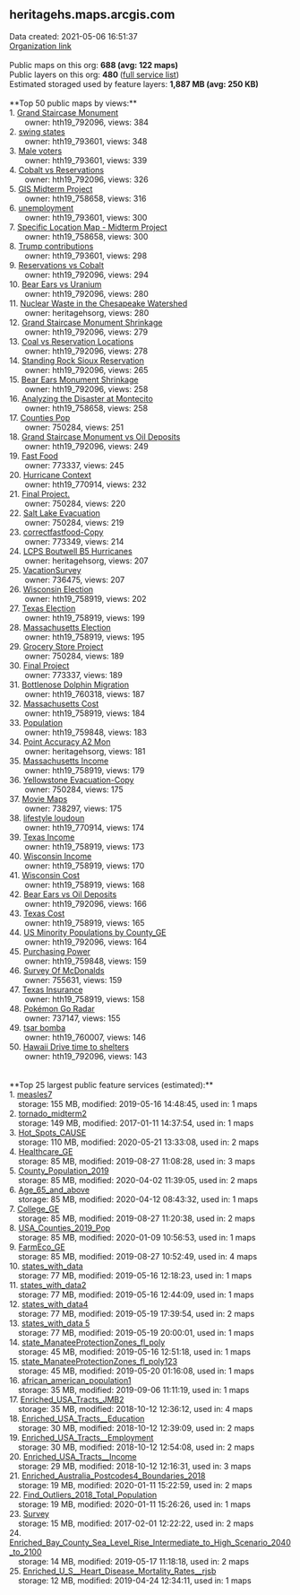 <h2>heritagehs.maps.arcgis.com</h2> Data created: 2021-05-06 16:51:37 <br /><a target='new' href='https://heritagehs.maps.arcgis.com'>Organization link</a><br /><br />Public maps on this org: <b>688 (avg: 122 maps)</b><br />Public layers on this org: <b>480 </b>(<a target='new' href='https://services.arcgis.com/gLqJjQ3IsrrqW0Hc/ArcGIS/rest/services'>full service list</a>)<br />Estimated storaged used by feature layers: <b>1,887 MB (avg: 250 KB)</b><br /><br />**Top 50 public maps by views:**<br />  1. <a target='new' href='https://www.arcgis.com/home/item.html?id=5b178b4eec1e497182eee25dfb3564ea'>Grand Staircase Monument</a> <br />  &nbsp;&nbsp;&nbsp;&nbsp; &nbsp;&nbsp;owner: hth19_792096, views: 384<br />  2. <a target='new' href='https://www.arcgis.com/home/item.html?id=eb347b1752204a63ad1d9f3bba8915c2'>swing states</a> <br />  &nbsp;&nbsp;&nbsp;&nbsp; &nbsp;&nbsp;owner: hth19_793601, views: 348<br />  3. <a target='new' href='https://www.arcgis.com/home/item.html?id=7d4cd63100b34539b1581eee235e046c'>Male voters</a> <br />  &nbsp;&nbsp;&nbsp;&nbsp; &nbsp;&nbsp;owner: hth19_793601, views: 339<br />  4. <a target='new' href='https://www.arcgis.com/home/item.html?id=963a1d654cf54e34851bf3f2aae7f6fc'>Cobalt vs Reservations</a> <br />  &nbsp;&nbsp;&nbsp;&nbsp; &nbsp;&nbsp;owner: hth19_792096, views: 326<br />  5. <a target='new' href='https://www.arcgis.com/home/item.html?id=a5d7137bb76244c4965acd9d66f736c1'>GIS Midterm Project</a> <br />  &nbsp;&nbsp;&nbsp;&nbsp; &nbsp;&nbsp;owner: hth19_758658, views: 316<br />  6. <a target='new' href='https://www.arcgis.com/home/item.html?id=51b84ffafcf546c78d3411ac152f0f7f'>unemployment</a> <br />  &nbsp;&nbsp;&nbsp;&nbsp; &nbsp;&nbsp;owner: hth19_793601, views: 300<br />  7. <a target='new' href='https://www.arcgis.com/home/item.html?id=ebbfcc45f1d0489ea7cdc6e89a3e0e33'>Specific Location Map - Midterm Project</a> <br />  &nbsp;&nbsp;&nbsp;&nbsp; &nbsp;&nbsp;owner: hth19_758658, views: 300<br />  8. <a target='new' href='https://www.arcgis.com/home/item.html?id=7319be57c0d24936985853646172815b'>Trump contributions</a> <br />  &nbsp;&nbsp;&nbsp;&nbsp; &nbsp;&nbsp;owner: hth19_793601, views: 298<br />  9. <a target='new' href='https://www.arcgis.com/home/item.html?id=40d178762879458997e07e3f6a073a03'>Reservations vs Cobalt</a> <br />  &nbsp;&nbsp;&nbsp;&nbsp; &nbsp;&nbsp;owner: hth19_792096, views: 294<br />  10. <a target='new' href='https://www.arcgis.com/home/item.html?id=61ddaebddc5b43fbb158df606cf0b048'>Bear Ears vs Uranium</a> <br />  &nbsp;&nbsp;&nbsp;&nbsp; &nbsp;&nbsp;owner: hth19_792096, views: 280<br />  11. <a target='new' href='https://www.arcgis.com/home/item.html?id=d3eb5f9f495c4bfe9bd60501aa75600e'>Nuclear Waste in the Chesapeake Watershed</a> <br />  &nbsp;&nbsp;&nbsp;&nbsp; &nbsp;&nbsp;owner: heritagehsorg, views: 280<br />  12. <a target='new' href='https://www.arcgis.com/home/item.html?id=242bf1eca51a4674aa7e9c6957c41023'>Grand Staircase Monument Shrinkage</a> <br />  &nbsp;&nbsp;&nbsp;&nbsp; &nbsp;&nbsp;owner: hth19_792096, views: 279<br />  13. <a target='new' href='https://www.arcgis.com/home/item.html?id=03cd6d2e8c96433990c4577525847102'>Coal vs Reservation Locations</a> <br />  &nbsp;&nbsp;&nbsp;&nbsp; &nbsp;&nbsp;owner: hth19_792096, views: 278<br />  14. <a target='new' href='https://www.arcgis.com/home/item.html?id=1e089b843fb64d1080ec95be596ce27b'>Standing Rock Sioux Reservation</a> <br />  &nbsp;&nbsp;&nbsp;&nbsp; &nbsp;&nbsp;owner: hth19_792096, views: 265<br />  15. <a target='new' href='https://www.arcgis.com/home/item.html?id=05835d1f4652430ca65ceb1e82903155'>Bear Ears Monument Shrinkage</a> <br />  &nbsp;&nbsp;&nbsp;&nbsp; &nbsp;&nbsp;owner: hth19_792096, views: 258<br />  16. <a target='new' href='https://www.arcgis.com/home/item.html?id=b9048b843247478fa56e413cf6e99ea7'>Analyzing the Disaster at Montecito</a> <br />  &nbsp;&nbsp;&nbsp;&nbsp; &nbsp;&nbsp;owner: hth19_758658, views: 258<br />  17. <a target='new' href='https://www.arcgis.com/home/item.html?id=50e6e774eae444a382b983c6d65acc63'>Counties Pop</a> <br />  &nbsp;&nbsp;&nbsp;&nbsp; &nbsp;&nbsp;owner: 750284, views: 251<br />  18. <a target='new' href='https://www.arcgis.com/home/item.html?id=23cfa10b3e534c6da97aa3201a30d439'>Grand Staircase Monument vs Oil Deposits</a> <br />  &nbsp;&nbsp;&nbsp;&nbsp; &nbsp;&nbsp;owner: hth19_792096, views: 249<br />  19. <a target='new' href='https://www.arcgis.com/home/item.html?id=86337bede7704245b5f0db6af5b03f5e'>Fast Food</a> <br />  &nbsp;&nbsp;&nbsp;&nbsp; &nbsp;&nbsp;owner: 773337, views: 245<br />  20. <a target='new' href='https://www.arcgis.com/home/item.html?id=035f9fc824ad4e34b11513c371fa4117'>Hurricane Context</a> <br />  &nbsp;&nbsp;&nbsp;&nbsp; &nbsp;&nbsp;owner: hth19_770914, views: 232<br />  21. <a target='new' href='https://www.arcgis.com/home/item.html?id=5dd91beb498c4627aa636a1617134a76'>Final Project.</a> <br />  &nbsp;&nbsp;&nbsp;&nbsp; &nbsp;&nbsp;owner: 750284, views: 220<br />  22. <a target='new' href='https://www.arcgis.com/home/item.html?id=fd45c069333c408a9bc4da6614bb9695'>Salt Lake Evacuation</a> <br />  &nbsp;&nbsp;&nbsp;&nbsp; &nbsp;&nbsp;owner: 750284, views: 219<br />  23. <a target='new' href='https://www.arcgis.com/home/item.html?id=5c46bcb34d4e45b7bad4d6b678e74a43'>correctfastfood-Copy</a> <br />  &nbsp;&nbsp;&nbsp;&nbsp; &nbsp;&nbsp;owner: 773349, views: 214<br />  24. <a target='new' href='https://www.arcgis.com/home/item.html?id=252c4c880f5548e19714dae692122bae'>LCPS Boutwell B5 Hurricanes</a> <br />  &nbsp;&nbsp;&nbsp;&nbsp; &nbsp;&nbsp;owner: heritagehsorg, views: 207<br />  25. <a target='new' href='https://www.arcgis.com/home/item.html?id=78ed57e0a08542a58f58e838a9fac276'>VacationSurvey</a> <br />  &nbsp;&nbsp;&nbsp;&nbsp; &nbsp;&nbsp;owner: 736475, views: 207<br />  26. <a target='new' href='https://www.arcgis.com/home/item.html?id=30b2a3cc40e34798ae97c46674ac8b25'>Wisconsin Election</a> <br />  &nbsp;&nbsp;&nbsp;&nbsp; &nbsp;&nbsp;owner: hth19_758919, views: 202<br />  27. <a target='new' href='https://www.arcgis.com/home/item.html?id=a02834d5a86e497189b4532f67e40f47'>Texas Election</a> <br />  &nbsp;&nbsp;&nbsp;&nbsp; &nbsp;&nbsp;owner: hth19_758919, views: 199<br />  28. <a target='new' href='https://www.arcgis.com/home/item.html?id=b31ca3e520bf4cd4b3f0fdad24823a34'>Massachusetts Election</a> <br />  &nbsp;&nbsp;&nbsp;&nbsp; &nbsp;&nbsp;owner: hth19_758919, views: 195<br />  29. <a target='new' href='https://www.arcgis.com/home/item.html?id=ccd1f27bc1724c81bdb38572f07e9133'>Grocery Store Project</a> <br />  &nbsp;&nbsp;&nbsp;&nbsp; &nbsp;&nbsp;owner: 750284, views: 189<br />  30. <a target='new' href='https://www.arcgis.com/home/item.html?id=6fbb15f5caa841da9092c4883d119d00'>Final Project</a> <br />  &nbsp;&nbsp;&nbsp;&nbsp; &nbsp;&nbsp;owner: 773337, views: 189<br />  31. <a target='new' href='https://www.arcgis.com/home/item.html?id=c817b6a3db524a90aa7b30f8d9511399'>Bottlenose Dolphin Migration</a> <br />  &nbsp;&nbsp;&nbsp;&nbsp; &nbsp;&nbsp;owner: hth19_760318, views: 187<br />  32. <a target='new' href='https://www.arcgis.com/home/item.html?id=723d9a29610a44f58809610a8b947960'>Massachusetts Cost</a> <br />  &nbsp;&nbsp;&nbsp;&nbsp; &nbsp;&nbsp;owner: hth19_758919, views: 184<br />  33. <a target='new' href='https://www.arcgis.com/home/item.html?id=08a9ba55b68e4b24bfcc3a08ae27329a'>Population</a> <br />  &nbsp;&nbsp;&nbsp;&nbsp; &nbsp;&nbsp;owner: hth19_759848, views: 183<br />  34. <a target='new' href='https://www.arcgis.com/home/item.html?id=9921e8d559834ac5966d6f1b2e2cce2a'>Point Accuracy A2 Mon</a> <br />  &nbsp;&nbsp;&nbsp;&nbsp; &nbsp;&nbsp;owner: heritagehsorg, views: 181<br />  35. <a target='new' href='https://www.arcgis.com/home/item.html?id=f299c8fd2fff4913812f4a7f25923586'>Massachusetts Income</a> <br />  &nbsp;&nbsp;&nbsp;&nbsp; &nbsp;&nbsp;owner: hth19_758919, views: 179<br />  36. <a target='new' href='https://www.arcgis.com/home/item.html?id=61f3c7c8b2084f27bf698652d5e338bc'>Yellowstone Evacuation-Copy</a> <br />  &nbsp;&nbsp;&nbsp;&nbsp; &nbsp;&nbsp;owner: 750284, views: 175<br />  37. <a target='new' href='https://www.arcgis.com/home/item.html?id=3a4101e6b0a044f894129a3741e59e4d'>Movie Maps</a> <br />  &nbsp;&nbsp;&nbsp;&nbsp; &nbsp;&nbsp;owner: 738297, views: 175<br />  38. <a target='new' href='https://www.arcgis.com/home/item.html?id=465cf52f9b06488893096f858dbe0e0b'>lifestyle loudoun</a> <br />  &nbsp;&nbsp;&nbsp;&nbsp; &nbsp;&nbsp;owner: hth19_770914, views: 174<br />  39. <a target='new' href='https://www.arcgis.com/home/item.html?id=c1e0999988074bb3a954a7b1059dfab0'>Texas Income</a> <br />  &nbsp;&nbsp;&nbsp;&nbsp; &nbsp;&nbsp;owner: hth19_758919, views: 173<br />  40. <a target='new' href='https://www.arcgis.com/home/item.html?id=a8df4f729fd94a228363464f610e332d'>Wisconsin Income</a> <br />  &nbsp;&nbsp;&nbsp;&nbsp; &nbsp;&nbsp;owner: hth19_758919, views: 170<br />  41. <a target='new' href='https://www.arcgis.com/home/item.html?id=43f9a6efc7cf4a38acd1746fffb0cd26'>Wisconsin Cost</a> <br />  &nbsp;&nbsp;&nbsp;&nbsp; &nbsp;&nbsp;owner: hth19_758919, views: 168<br />  42. <a target='new' href='https://www.arcgis.com/home/item.html?id=4c4cf12a75c04905961e06f3c3e73e3c'>Bear Ears vs Oil Deposits</a> <br />  &nbsp;&nbsp;&nbsp;&nbsp; &nbsp;&nbsp;owner: hth19_792096, views: 166<br />  43. <a target='new' href='https://www.arcgis.com/home/item.html?id=526a14707a38407e8508bc5d79527bf6'>Texas Cost</a> <br />  &nbsp;&nbsp;&nbsp;&nbsp; &nbsp;&nbsp;owner: hth19_758919, views: 165<br />  44. <a target='new' href='https://www.arcgis.com/home/item.html?id=c86a47b3f0514f5a9d78d5cb961391b0'>US Minority Populations by County_GE</a> <br />  &nbsp;&nbsp;&nbsp;&nbsp; &nbsp;&nbsp;owner: hth19_792096, views: 164<br />  45. <a target='new' href='https://www.arcgis.com/home/item.html?id=145a51e1990542eabcc3d8e88fc1bb51'>Purchasing Power</a> <br />  &nbsp;&nbsp;&nbsp;&nbsp; &nbsp;&nbsp;owner: hth19_759848, views: 159<br />  46. <a target='new' href='https://www.arcgis.com/home/item.html?id=1509d3bb9b1845aeb10b4925e2e9e9c4'>Survey Of McDonalds</a> <br />  &nbsp;&nbsp;&nbsp;&nbsp; &nbsp;&nbsp;owner: 755631, views: 159<br />  47. <a target='new' href='https://www.arcgis.com/home/item.html?id=0731618e37fa460f8337a62ca2d50831'>Texas Insurance</a> <br />  &nbsp;&nbsp;&nbsp;&nbsp; &nbsp;&nbsp;owner: hth19_758919, views: 158<br />  48. <a target='new' href='https://www.arcgis.com/home/item.html?id=3487827ecda842f5abdd6defd956865d'>Pokémon Go Radar</a> <br />  &nbsp;&nbsp;&nbsp;&nbsp; &nbsp;&nbsp;owner: 737147, views: 155<br />  49. <a target='new' href='https://www.arcgis.com/home/item.html?id=9ec48d73c0a844b4a226a3ddcd1741e7'>tsar bomba</a> <br />  &nbsp;&nbsp;&nbsp;&nbsp; &nbsp;&nbsp;owner: hth19_760007, views: 146<br />  50. <a target='new' href='https://www.arcgis.com/home/item.html?id=e910bb4c0a844ee0ae575e3184947560'>Hawaii Drive time to shelters</a> <br />  &nbsp;&nbsp;&nbsp;&nbsp; &nbsp;&nbsp;owner: hth19_792096, views: 143<br /><br /><br />**Top 25 largest public feature services (estimated):**<br /> 1. <a target='new' href='https://www.arcgis.com/home/item.html?id=9e78f712a2f944f995df8c4ba2022267'>measles7</a><br /> &nbsp;&nbsp;&nbsp;&nbsp;storage: 155 MB, modified: 2019-05-16 14:48:45,  used in: 1 maps<br /> 2. <a target='new' href='https://www.arcgis.com/home/item.html?id=0aeadd68431844059839c587b53964a8'>tornado_midterm2</a><br /> &nbsp;&nbsp;&nbsp;&nbsp;storage: 149 MB, modified: 2017-01-11 14:37:54,  used in: 1 maps<br /> 3. <a target='new' href='https://www.arcgis.com/home/item.html?id=1cfa68b4968847b8a02bf154a6d39558'>Hot_Spots_CAUSE</a><br /> &nbsp;&nbsp;&nbsp;&nbsp;storage: 110 MB, modified: 2020-05-21 13:33:08,  used in: 2 maps<br /> 4. <a target='new' href='https://www.arcgis.com/home/item.html?id=b65d826093cd4d13819cc597292e8e96'>Healthcare_GE</a><br /> &nbsp;&nbsp;&nbsp;&nbsp;storage: 85 MB, modified: 2019-08-27 11:08:28,  used in: 3 maps<br /> 5. <a target='new' href='https://www.arcgis.com/home/item.html?id=2e24c9930cbd4d08ac58f2a3c73accf2'>County_Population_2019</a><br /> &nbsp;&nbsp;&nbsp;&nbsp;storage: 85 MB, modified: 2020-04-02 11:39:05,  used in: 2 maps<br /> 6. <a target='new' href='https://www.arcgis.com/home/item.html?id=b6acce9ec4c04b6f8e9ca2cfc8b73c6f'>Age_65_and_above</a><br /> &nbsp;&nbsp;&nbsp;&nbsp;storage: 85 MB, modified: 2020-04-12 08:43:32,  used in: 1 maps<br /> 7. <a target='new' href='https://www.arcgis.com/home/item.html?id=68327701ba934ce7be52f7bbb27f0a32'>College_GE</a><br /> &nbsp;&nbsp;&nbsp;&nbsp;storage: 85 MB, modified: 2019-08-27 11:20:38,  used in: 2 maps<br /> 8. <a target='new' href='https://www.arcgis.com/home/item.html?id=10800af43cb34434883a83e7108c37d6'>USA_Counties_2019_Pop</a><br /> &nbsp;&nbsp;&nbsp;&nbsp;storage: 85 MB, modified: 2020-01-09 10:56:53,  used in: 1 maps<br /> 9. <a target='new' href='https://www.arcgis.com/home/item.html?id=4390ecc8df2d45f8a92679999a4e165c'>FarmEco_GE</a><br /> &nbsp;&nbsp;&nbsp;&nbsp;storage: 85 MB, modified: 2019-08-27 10:52:49,  used in: 4 maps<br /> 10. <a target='new' href='https://www.arcgis.com/home/item.html?id=81f638c2d47b4df8a4fd2602ad87e9f9'>states_with_data</a><br /> &nbsp;&nbsp;&nbsp;&nbsp;storage: 77 MB, modified: 2019-05-16 12:18:23,  used in: 1 maps<br /> 11. <a target='new' href='https://www.arcgis.com/home/item.html?id=4638458da1ff49c8acfe6354676add2d'>states_with_data2</a><br /> &nbsp;&nbsp;&nbsp;&nbsp;storage: 77 MB, modified: 2019-05-16 12:44:09,  used in: 1 maps<br /> 12. <a target='new' href='https://www.arcgis.com/home/item.html?id=7779199ad39a4076a3f3ac70b8af009a'>states_with_data4</a><br /> &nbsp;&nbsp;&nbsp;&nbsp;storage: 77 MB, modified: 2019-05-19 17:39:54,  used in: 2 maps<br /> 13. <a target='new' href='https://www.arcgis.com/home/item.html?id=f157cfdd6faa4aa89c14b4db87819979'>states_with_data 5</a><br /> &nbsp;&nbsp;&nbsp;&nbsp;storage: 77 MB, modified: 2019-05-19 20:00:01,  used in: 1 maps<br /> 14. <a target='new' href='https://www.arcgis.com/home/item.html?id=8b8d2cbf2a984c8faabc989c5bd342ed'>state_ManateeProtectionZones_fl_poly</a><br /> &nbsp;&nbsp;&nbsp;&nbsp;storage: 45 MB, modified: 2019-05-16 12:51:18,  used in: 1 maps<br /> 15. <a target='new' href='https://www.arcgis.com/home/item.html?id=8b5df509cc8547a7b8abba9a1977b241'>state_ManateeProtectionZones_fl_poly123</a><br /> &nbsp;&nbsp;&nbsp;&nbsp;storage: 45 MB, modified: 2019-05-20 01:16:08,  used in: 1 maps<br /> 16. <a target='new' href='https://www.arcgis.com/home/item.html?id=588cb02143ae4e14898e427487ce962f'>african_american_population1</a><br /> &nbsp;&nbsp;&nbsp;&nbsp;storage: 35 MB, modified: 2019-09-06 11:11:19,  used in: 1 maps<br /> 17. <a target='new' href='https://www.arcgis.com/home/item.html?id=8e536000dc454ba1bd40b343a84c8281'>Enriched_USA_Tracts_JMB2</a><br /> &nbsp;&nbsp;&nbsp;&nbsp;storage: 35 MB, modified: 2018-10-12 12:36:12,  used in: 4 maps<br /> 18. <a target='new' href='https://www.arcgis.com/home/item.html?id=3bf2163e54ee46dcbadb9a70d00f12ff'>Enriched_USA_Tracts__Education</a><br /> &nbsp;&nbsp;&nbsp;&nbsp;storage: 30 MB, modified: 2018-10-12 12:39:09,  used in: 2 maps<br /> 19. <a target='new' href='https://www.arcgis.com/home/item.html?id=e6bc10f4ee694b0fb13a1aaad22a465f'>Enriched_USA_Tracts__Employment</a><br /> &nbsp;&nbsp;&nbsp;&nbsp;storage: 30 MB, modified: 2018-10-12 12:54:08,  used in: 2 maps<br /> 20. <a target='new' href='https://www.arcgis.com/home/item.html?id=a1837e14880442f18e373bfcd94d3afd'>Enriched_USA_Tracts__Income</a><br /> &nbsp;&nbsp;&nbsp;&nbsp;storage: 29 MB, modified: 2018-10-12 12:16:31,  used in: 3 maps<br /> 21. <a target='new' href='https://www.arcgis.com/home/item.html?id=3362eb1d3bc64a8491f2ba45a55e7a5b'>Enriched_Australia_Postcodes4_Boundaries_2018</a><br /> &nbsp;&nbsp;&nbsp;&nbsp;storage: 19 MB, modified: 2020-01-11 15:22:59,  used in: 2 maps<br /> 22. <a target='new' href='https://www.arcgis.com/home/item.html?id=b0f7ba6dd9804e1a96a1dca82dd7724c'>Find_Outliers_2018_Total_Population</a><br /> &nbsp;&nbsp;&nbsp;&nbsp;storage: 19 MB, modified: 2020-01-11 15:26:26,  used in: 1 maps<br /> 23. <a target='new' href='https://www.arcgis.com/home/item.html?id=8deaef76f247452aaf8dd537c782c4ea'>Survey</a><br /> &nbsp;&nbsp;&nbsp;&nbsp;storage: 15 MB, modified: 2017-02-01 12:22:22,  used in: 2 maps<br /> 24. <a target='new' href='https://www.arcgis.com/home/item.html?id=9a34b2222c06443190d00b6c295b5a4f'>Enriched_Bay_County_Sea_Level_Rise_Intermediate_to_High_Scenario_2040_to_2100</a><br /> &nbsp;&nbsp;&nbsp;&nbsp;storage: 14 MB, modified: 2019-05-17 11:18:18,  used in: 2 maps<br /> 25. <a target='new' href='https://www.arcgis.com/home/item.html?id=0619e5d16b064362aec825ad38fb4121'>Enriched_U_S__Heart_Disease_Mortality_Rates__rjsb</a><br /> &nbsp;&nbsp;&nbsp;&nbsp;storage: 12 MB, modified: 2019-04-24 12:34:11,  used in: 1 maps<br />